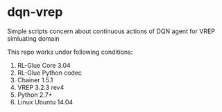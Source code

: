 # dqn-vrep
Simple scripts concern about continuous actions of DQN agent for VREP simluating domain

This repo works under following conditions:

1. RL-Glue Core 3.04
2. RL-Glue Python codec
2. Chainer 1.5.1
3. VREP 3.2.3 rev4
4. Python 2.7+
5. Linux Ubuntu 14.04
